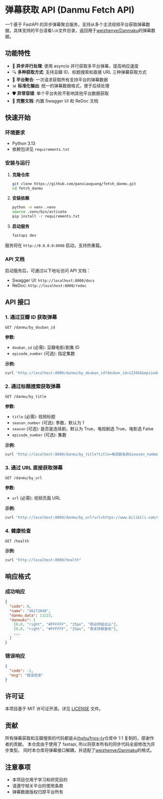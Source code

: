 # 弹幕获取 API (Danmu Fetch API)

一个基于 FastAPI 的异步弹幕聚合服务，支持从多个主流视频平台获取弹幕数据，具体支持的平台请看`lib`文件目录，返回用于[weizhenye/Danmaku](https://github.com/weizhenye/Danmaku)的弹幕数据。

## 功能特性

- 🚀 **异步并行处理**: 使用 asyncio 并行获取多平台弹幕，提高响应速度
- 🔍 **多种获取方式**: 支持豆瓣 ID、标题搜索和直接 URL 三种弹幕获取方式
- 🎯 **平台聚合**: 一次请求获取所有支持平台的弹幕数据
- 📊 **标准化输出**: 统一的弹幕数据格式，便于后续处理
- 🛡️ **异常容错**: 单个平台失败不影响其他平台数据获取
- 📖 **完整文档**: 内置 Swagger UI 和 ReDoc 文档

## 快速开始

### 环境要求

- Python 3.13
- 依赖包详见 `requirements.txt`

### 安装与运行

1. **克隆仓库**

   ```bash
   git clone https://github.com/panxiaoguang/fetch_danmu.git
   cd fetch_danmu
   ```

2. **安装依赖**

   ```bash
   python -m venv .venv
   source .venv/bin/activate
   pip install -r requirements.txt
   ```

3. **启动服务**
   ```bash
   fastapi dev
   ```

服务将在 `http://0.0.0.0:8000` 启动，支持热重载。

### API 文档

启动服务后，可通过以下地址访问 API 文档：

- Swagger UI: `http://localhost:8000/docs`
- ReDoc: `http://localhost:8000/redoc`

## API 接口

### 1. 通过豆瓣 ID 获取弹幕

```
GET /danmu/by_douban_id
```

**参数:**

- `douban_id` (必需): 豆瓣电影/剧集 ID
- `episode_number` (可选): 指定集数

**示例:**

```bash
curl "http://localhost:8000/danmu/by_douban_id?douban_id=123456&episode_number=1"
```

### 2. 通过标题搜索获取弹幕

```
GET /danmu/by_title
```

**参数:**

- `title` (必需): 视频标题
- `season_number` (可选): 季数，默认为 1
- `season` (可选): 是否是连续剧，默认为 True，电视剧选 True，电影选 False
- `episode_number` (可选): 集数

**示例:**

```bash
curl "http://localhost:8000/danmu/by_title?title=电视剧名称&season_number=1&episode_number=1"
```

### 3. 通过 URL 直接获取弹幕

```
GET /danmu/by_url
```

**参数:**

- `url` (必需): 视频页面 URL

**示例:**

```bash
curl "http://localhost:8000/danmu/by_url?url=https://www.bilibili.com/video/BV1234567890"
```

### 4. 健康检查

```
GET /health
```

**示例:**

```bash
curl "http://localhost:8000/health"
```

## 响应格式

### 成功响应

```json
{
  "code": 0,
  "name": "36172040",
  "danmu_data": 13223,
  "danmuku": [
    [0.0, "right", "#FFFFFF", "25px", "恭迎师祖出山"],
    [0.0, "right", "#FFFFFF", "25px", "来支持献鱼啦"],
    ...
  ]
}
```

### 错误响应

```json
{
  "code": -1,
  "msg": "错误信息"
}
```

## 许可证

本项目基于 MIT 许可证开源。详见 [LICENSE](LICENSE) 文件。

## 贡献

所有弹幕获取和豆瓣搜索的代码都是从[thshu/fnos-tv](https://github.com/thshu/fnos-tv)仓库中 1:1 复制的，感谢作者的贡献。
本仓库由于使用了 fastapi, 所以将原本所有的同步代码全部修改为异步类型。
同时本仓库将弹幕接口解耦，并适配了[weizhenye/Danmaku](https://github.com/weizhenye/Danmaku)的格式。

## 注意事项

- 本项目仅用于学习和研究目的
- 请遵守相关平台的使用条款
- 弹幕数据版权归原平台所有
